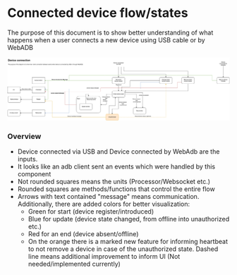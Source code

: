 # Connected device flow/states
The purpose of this document is to show better understanding of what happens when a user connects a new device using USB cable or by WebADB

![Diagram of the flow](../../../static/system/device-tracker-android.png)

### Overview

- Device connected via USB and Device connected by WebAdb are the inputs. 
- It looks like an adb client sent an events which were handled by this component
- Not rounded squares means the units (Processor/Websocket etc.)
- Rounded squares are methods/functions that control the entire flow
- Arrows with text contained "message" means communication. Additionally, there are added colors for better visualization:
  - Green for start (device register/introduced)
  - Blue for update (device state changed, from offline into unauthorized etc.)
  - Red for an end (device absent/offline)
  - On the orange there is a marked new feature for informing heartbeat to not remove a device in case of the unauthorized state. Dashed line means additional improvement to inform UI (Not needed/implemented currently)
